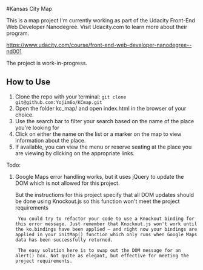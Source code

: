 #Kansas City Map

This is a map project I'm currently working as part of the Udacity Front-End Web Developer Nanodegree. Visit Udacity.com to learn more about their program.

https://www.udacity.com/course/front-end-web-developer-nanodegree--nd001

The project is work-in-progress.

## How to Use

1. Clone the repo with your terminal: `git clone git@github.com:Yojim6o/KCmap.git`
2. Open the folder kc_map/ and open index.html in the browser of your choice.
3. Use the search bar to filter your search based on the name of the place you're looking for
4. Click on either the name on the list or a marker on the map to view information about the place.
5. If available, you can view the menu or reserve seating at the place you are viewing by clicking on the appropriate links.

Todo:
    
  1. Google Maps error handling works, but it uses jQuery to update the DOM which is not allowed for this project.

    	But the instructions for this project specify that all DOM updates should be done using Knockout.js so this function won't meet the project requirements

		  You could try to refactor your code to use a Knockout binding for this error message. Just remember that Knockout.js won't work until the ko.bindings have been applied – and right now your bindings are applied in your initMap() function which only runs when Google Maps data has been successfully returned.

		  The easy solution here is to swap out the DOM message for an alert() box. Not quite as elegant, but effective for meeting the project requirements.
	